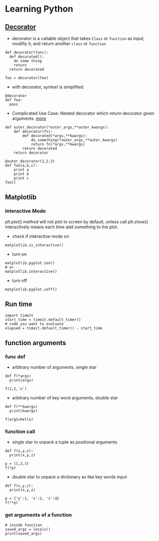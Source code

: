 # Learning Python
## [Decorator](https://www.python-course.eu/python3_decorators.php)
* decorator is a callable object that takes `Class` or `function` as input, modifiy it, and return another `class` or `function`
```
def decorator(func):
  def decorated():
    do some thing
    return
  return decorated

foo = decorator(foo)
```
* with decorator, syntext is simplified:
```
@decorator
def foo:
  pass
```
* Complicated Use Case: Nested decorator which return decorator given arguments. [more](https://www.codementor.io/sheena/advanced-use-python-decorators-class-function-du107nxsv)
```
def outer_decorator(*outer_args,**outer_kwargs):                            
    def decorator(fn):                                            
        def decorated(*args,**kwargs):                            
            do_something(*outer_args,**outer_kwargs)                      
            return fn(*args,**kwargs)                         
        return decorated                                          
    return decorator       
    
@outer_decorator(1,2,3)
def foo(a,b,c):
    print a
    print b
    print c
foo()
```
## Matplotlib
### Interactive Mode
plt.plot() method will not plot to screen by default, unless call plt.show()  
interactively means each time add something to the plot.
* check if interactive mode on
```
matplotlib.is_interactive()
```
* turn on
```
matplotlib.pyplot.ion()
# or
matplotlib.interactive()
```
* turn off
```
matplotlib.pyplot.ioff()
```

## Run time
```
import timeit
start_time = timeit.default_timer()
# code you want to evaluate
elapsed = timeit.default_timer() - start_time
```

## function arguments
### func def
* arbitrary number of arguments, single star
```
def f(*args)
  print(args)
  
f(1,2,'x')

```
* arbitrary number of key word arguments, double star
```
def f(**kwargs)
  print(kwargs)
  
f(arg1=hello)
```

### function call
* single star to unpack a tuple as positional arguments
```
def f(x,y,z):
  print(x,y,z)

p = (1,2,3)
f(*p)
```

* double star to unpack a dictionary as like key words input
```
def f(x,y,z):
  print(x,y,z)
  
p = {'y':1, 'x':2, 'z':4}
f(**p)
```

### get arguments of a function
```
# inside function
saved_args = locals()
print(saved_args)
```
